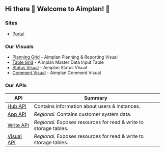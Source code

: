 ## Hi there 👋 Welcome to Aimplan! 🎯

### Sites

* [Portal](https://github.com/aimplan/portal)

### Our Visuals

* [Planning Grid](https://github.com/aimplan/planning-grid) - Aimplan Planning & Reporting Visual
* [Table Grid](https://github.com/aimplan/table-grid) - Aimplan Master Data Input Table
* [Status Visual](https://github.com/aimplan/status-visual) - Aimplan Status Visual
* [Comment Visual](https://github.com/aimplan/comment-visual) - Aimplan Comment Visual

### Our APIs
| API                                                 | Summary                                                           |
|-----------------------------------------------------|-------------------------------------------------------------------|
| [Hub API](https://github.com/aimplan/hub-api)       | Contains information about users & instances.                     |
| [App API](https://github.com/aimplan/app-api)       | _Regional._ Contains customer system data.                        | 
| [Write API](https://github.com/aimplan/write-api)   | _Regional._ Exposes resources for read & write to storage tables. |
| [Visual API](https://github.com/aimplan/visual-api) |_Regional._ Exposes resources for read & write to storage tables. |
